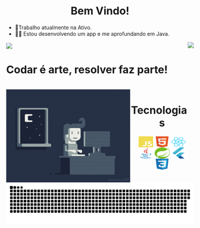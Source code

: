 <H1 align= "center">Bem Vindo!</H1>

- 💼Trabalho atualmente na Ativo.
- 👨‍💻 Estou desenvolvendo um app e me aprofundando em Java.

<a href="https://github.com/anuraghazra/github-readme-stats">
  <img height=200 align="center" src="https://github-readme-stats.vercel.app/api?username=matheusFPZ&theme=radical" />
</a>
<a href="https://github.com/anuraghazra/convoychat">
  <img height=200 align="right" src="https://github-readme-stats.vercel.app/api/top-langs?username=matheusFPZ&layout=compact&langs_count=8&card_width=320&theme=radical" />
</a>
<H1>Codar é arte, resolver faz parte!</H1>

  <div align="center"><br>
    <img align = "left" height= "250" alt="codando" src="code.gif">
    <H1>Tecnologias</H1>
    <img align ="center" height="30" width="40" alt="javascript" src="https://raw.githubusercontent.com/devicons/devicon/master/icons/javascript/javascript-plain.svg">
   <img align ="center" height="30" width="40" alt="html" src="https://raw.githubusercontent.com/devicons/devicon/master/icons/html5/html5-original.svg">
     <img align ="center" height="30" width="40" alt="react" src="https://raw.githubusercontent.com/devicons/devicon/master/icons/react/react-original.svg">
   <img align ="center" height="30" width="40" alt="java" src="https://raw.githubusercontent.com/devicons/devicon/master/icons/java/java-original.svg">
   <img align ="center" height="30" width="40" alt="spring" src="https://raw.githubusercontent.com/devicons/devicon/master/icons/spring/spring-original.svg">
    <img align ="center" height="30" width="40" alt="flutter" src="https://raw.githubusercontent.com/devicons/devicon/master/icons/flutter/flutter-original.svg">
    <img align ="center" height="30" width="40" alt="css" src="https://raw.githubusercontent.com/devicons/devicon/master/icons/css3/css3-original.svg">
    
 </div>    

  

![Snake animation](https://github.com/matheusFPZ/matheusFPZ/blob/output/github-contribution-grid-snake.svg)
